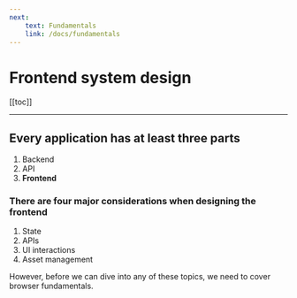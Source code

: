 ```yaml
---
next:
    text: Fundamentals
    link: /docs/fundamentals
---
```


<!-- markdownlint-disable MD007 MD010 MD013 MD024 MD033 MD041 -->

<script setup>
import DocHeading from "../../components/doc-heading.vue"
</script>

<!-- TODO: add header too all doc files with slide and relevant page numbers -->
# Frontend system design

<DocHeading />

[[toc]]

<hr>

## Every application has at least three parts

1.	Backend
2.	API
3.	**Frontend**

### There are four major considerations when designing the frontend

1.	State
2.	APIs
3. 	UI interactions
4.	Asset management

However, before we can dive into any of these topics, we need to cover browser fundamentals.
